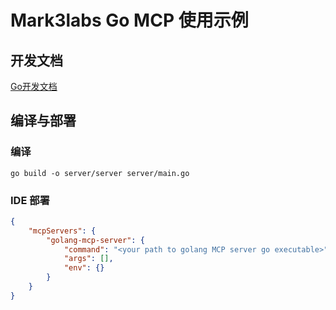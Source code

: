 # Mark3labs Go MCP 使用示例

## 开发文档

[Go开发文档](docs/Go开发文档.md)

## 编译与部署

### 编译

```shell
go build -o server/server server/main.go
```

### IDE 部署

```json
{
    "mcpServers": {
        "golang-mcp-server": {
            "command": "<your path to golang MCP server go executable>",
            "args": [],
            "env": {}
        }
    }
}
```
